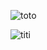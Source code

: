 
![toto](https://github.com/user-attachments/assets/dbb4526b-c5a4-4b6b-8c20-13558ab71bc2)


![titi](https://github.com/user-attachments/assets/ca8a3a2d-32bc-4f66-84cb-8f52b40fb4ca)

